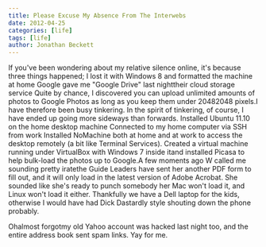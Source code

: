 ```yaml
---
title: Please Excuse My Absence From The Interwebs
date: 2012-04-25
categories: [life]
tags: [life]
author: Jonathan Beckett
---
```


If you've been wondering about my relative silence online, it's because three things happened; I lost it with Windows 8 and formatted the machine at home Google gave me "Google Drive" last nighttheir cloud storage service Quite by chance, I discovered you can upload unlimited amounts of photos to Google Photos as long as you keep them under 20482048 pixels.I have therefore been busy tinkering. In the spirit of tinkering, of course, I have ended up going more sideways than forwards. Installed Ubuntu 11.10 on the home desktop machine Connected to my home computer via SSH from work Installed NoMachine both at home and at work to access the desktop remotely (a bit like Terminal Services). Created a virtual machine running under VirtualBox with Windows 7 inside itand installed Picasa to help bulk-load the photos up to Google.A few moments ago W called me sounding pretty iratethe Guide Leaders have sent her another PDF form to fill out, and it will only load in the latest version of Adobe Acrobat. She sounded like she's ready to punch somebody her Mac won't load it, and Linux won't load it either. Thankfully we have a Dell laptop for the kids, otherwise I would have had Dick Dastardly style shouting down the phone probably.

Ohalmost forgotmy old Yahoo account was hacked last night too, and the entire address book sent spam links. Yay for me.